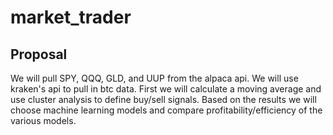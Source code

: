 # market_trader
## Proposal
We will pull SPY, QQQ, GLD, and UUP from the alpaca api. We will use kraken's api to pull in btc data. First we will calculate a moving average and use cluster analysis to define buy/sell signals. Based on the results we will choose machine learning models and compare profitability/efficiency of the various models. 
